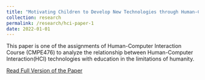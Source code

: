 ```yaml
---
title: "Motivating Children to Develop New Technologies through Human-Computer Interaction Scenes on Movies, and Understanding Technology Based on Human Limitations"
collection: research
permalink: /research/hci-paper-1
date: 2022-01-01
---
```


This paper is one of the assignments of Human-Computer Interaction Course (CMPE476) to analyze the relationship between Human-Computer Interaction(HCI) technologies with education in the limitations of humanity.

[Read Full Version of the Paper](../files/MotivatingChildrenToDevelopNewTechnologiesThroughHuman-Computer.pdf)
